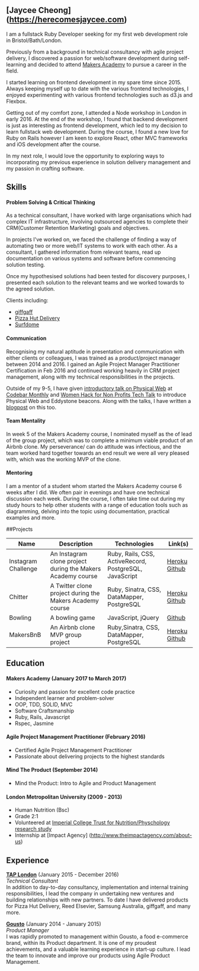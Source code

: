 ## [Jaycee Cheong] (https://herecomesjaycee.com)
I am a fullstack Ruby Developer seeking for my first web development role in Bristol/Bath/London. 

Previously from a background in technical consultancy with agile project delivery, I discovered a passion for web/software development during self-learning and decided to attend [Makers Academy](http://www.makersacademy.com) to pursue a career in the field. 

I started learning on frontend development in my spare time since 2015. Always keeping myself up to date with the various frontend technologies, I enjoyed experimenting with various frontend technologies such as d3.js and Flexbox. 

Getting out of my comfort zone, I attended a Node workshop in London in early 2016. At the end of the workshop, I found that backend development is just as interesting as frontend development, which led to my decision to learn fullstack web development. During the course, I found a new love for Ruby on Rails however I am keen to explore React, other MVC frameworks and iOS development after the course.  

In my next role, I would love the opportunity to exploring ways to incorporating my previous experience in solution delivery management and my passion in crafting software. 

## Skills

#### Problem Solving & Critical Thinking
As a technical consultant, I have worked with large organisations which had complex IT infrastructure, involving outsourced agencies to complete their CRM(Customer Retention Marketing) goals and objectives. 

In projects I've worked on, we faced the challenge of finding a way of automating two or more web/IT systems to work with each other. As a consultant, I gathered information from relevant teams, read up documentation on various systems and software before commencing solution testing. 

Once my hypothesised solutions had been tested for discovery purposes, I presented each solution to the relevant teams and we worked towards to the agreed solution. 

Clients including:
- [giffgaff](http://giffgaff.com)
- [Pizza Hut Delivery](https://pizzahut.co.uk)
- [Surfdome](http://surfdome.co.uk) 

#### Communication
Recognising my natural aptitude in presentation and communication with either clients or colleagues, I was trained as a product/project manager between 2014 and 2016. I gained an Agile Project Manager Practitioner Certification in Feb 2016 and continued working heavily in CRM project management, along with my technical responsibilities in the projects. 

Outside of my 9-5, I have given [introductory talk on Physical Web](https://docs.google.com/presentation/d/1dkVVZCefEtuCmpVE6rQVt8q7YKrDGID793M5Mh138uA/edit?usp=sharing) at [Codebar Monthly](https://codebar.io/meetings/monthly-jun-2016) and [Women Hack for Non Profits Tech Talk](https://generalassemb.ly/education/women-hack-for-non-profits-tech-talks-evening) to introduce Physical Web and Eddystone beacons. Along with the talks, I have written a [blogpost](http://bit.ly/2hLOBkW) on this too. 

#### Team Mentality 
In week 5 of the Makers Academy course, I nominated myself as the of lead of the group project, which was to complete a minimum viable product of an Airbnb clone. My perseverance/ can do attitude was infectious, and the team worked hard together towards an end result we were all very pleased with, which was the working MVP of the clone. 

#### Mentoring
I am a mentor of a student whom started the Makers Academy course 6 weeks after I did. We often pair in evenings and have one technical discussion each week. During the course, I often take time out during my study hours to help other students with a range of education tools such as diagramming, delving into the topic using documentation, practical examples and more. 

##Projects

| Name   | Description |Technologies |Link(s)|
| --------|---------|-------|-------|
| Instagram Challenge  | An Instagram clone project during the Makers Academy course| Ruby, Rails, CSS, ActiveRecord, PostgreSQL, JavaScript    |[Heroku]() [Github](https://github.com/herecomesjaycee/instagram-challenge)|
| Chitter  | A Twitter clone project during the Makers Academy course| Ruby, Sinatra, CSS, DataMapper, PostgreSQL    |[Heroku](https://chitter-jaycee.herokuapp.com/) [Github](https://github.com/herecomesjaycee/chitter-challenge)|
| Bowling | A bowling game  |JavaScript, jQuery   |[Github](https://github.com/herecomesjaycee/bowling-challenge)|
| MakersBnB | An Airbnb clone MVP group project  |Ruby,Sinatra, CSS, DataMapper, PostgreSQL   |[Heroku](https://github.com/herecomesjaycee/Makersbnb/tree/master) [Github](https://byte-2-makersbnb.herokuapp.com/spaces)|

## Education

#### Makers Academy (January 2017 to March 2017)
- Curiosity and passion for excellent code practice 
- Independent learner and problem-solver
- OOP, TDD, SOLID, MVC
- Software Craftsmanship
- Ruby, Rails, Javascript
- Rspec, Jasmine

#### Agile Project Management Practitioner (February 2016)
- Certified Agile Project Management Practitioner
- Passionate about delivering projects to the highest standards

#### Mind The Product (September 2014)
- Mind the Product: Intro to Agile and Product Management

#### London Metropolitan University  (2009 - 2013)
- Human Nutrition (Bsc)
- Grade 2:1
- Volunteered at [Imperial College Trust for Nutrition/Physchology research study](http://gut.bmj.com/content/early/2013/08/20/gutjnl-2013-305008) 
- Internship at [Impact Agency] (http://www.theimpactagency.com/about-us)

## Experience

[**TAP London**](www.wearetaplondon.com) (January 2015 - December 2016)    
*Technical Consultant*  
In addition to day-to-day consultancy, implementation and internal training responsibilities, I lead the company in undertaking new ventures and building relationships with new partners. To date I have delivered products for Pizza Hut Delivery, Reed Elsevier, Samsung Australia, giffgaff, and many more.

[**Gousto**](www.gousto.com) (January 2014 - January 2015)   
*Product Manager*  
I was rapidly promoted to management within Gousto, a food e-commerce brand, within its Product department. It is one of my proudest achievements, and a valuable learning experience in start-up culture. I lead the team to innovate and improve our products using Agile Product Management.

